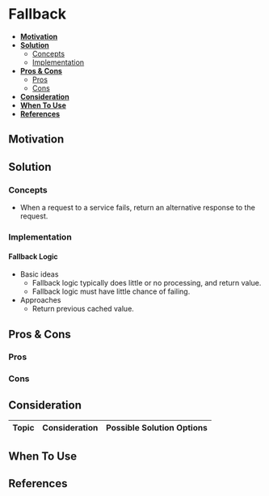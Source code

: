 # Fallback

- [**Motivation**](#motivation)
- [**Solution**](#solution)
   - [Concepts](#concepts)
   - [Implementation](#implementation)
- [**Pros & Cons**](#pros--cons)
   - [Pros](#pros)
   - [Cons](#cons)
- [**Consideration**](#consideration)
- [**When To Use**](#when-to-use)
- [**References**](#references)

## Motivation

## Solution
### Concepts
- When a request to a service fails, return an alternative response to the request.

### Implementation
#### Fallback Logic
- Basic ideas
   - Fallback logic typically does little or no processing, and return value.
   - Fallback logic must have little chance of failing.
- Approaches
   - Return previous cached value.
   
## Pros & Cons
### Pros
### Cons

## Consideration
| Topic | Consideration | Possible Solution Options |
|----|-----|-----|

## When To Use

## References
